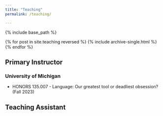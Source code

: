 ```yaml
---
title: "Teaching"
permalink: /teaching/

---
```


{% include base_path %}

{% for post in site.teaching reversed %}
  {% include archive-single.html %}
{% endfor %}

## Primary Instructor ## 
### University of Michigan ### 
- HONORS 135.007 - Language: Our greatest tool or deadliest obsession? (Fall 2023)

## Teaching Assistant ## 
